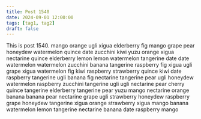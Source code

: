 ```yaml
---
title: Post 1540
date: 2024-09-01 12:00:00
tags: [tag1, tag2]
draft: false
---
```

This is post 1540.
mango
orange
ugli
xigua
elderberry
fig
mango
grape
pear
honeydew
watermelon
quince
date
zucchini
kiwi
yuzu
orange
xigua
nectarine
quince
elderberry
lemon
lemon
watermelon
tangerine
date
date
watermelon
watermelon
zucchini
banana
tangerine
raspberry
fig
xigua
ugli
grape
xigua
watermelon
fig
kiwi
raspberry
strawberry
quince
kiwi
date
raspberry
tangerine
ugli
banana
fig
nectarine
tangerine
pear
ugli
honeydew
watermelon
raspberry
zucchini
tangerine
ugli
ugli
nectarine
pear
cherry
quince
tangerine
elderberry
tangerine
pear
yuzu
mango
nectarine
orange
banana
banana
pear
nectarine
grape
ugli
strawberry
honeydew
raspberry
grape
honeydew
tangerine
xigua
orange
strawberry
xigua
mango
banana
watermelon
lemon
tangerine
nectarine
banana
date
raspberry
mango
